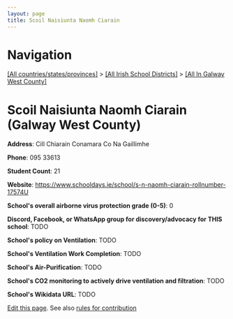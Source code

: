 ```yaml
---
layout: page
title: Scoil Naisiunta Naomh Ciarain
---
```

# Navigation

[[All countries/states/provinces]](../../..) > [[All Irish School Districts]](../..) > [[All In Galway West County]](..)

# Scoil Naisiunta Naomh Ciarain (Galway West County)

**Address**: Cill Chiarain Conamara Co Na Gaillimhe

**Phone**: 095 33613

**Student Count**: 21

**Website**: <https://www.schooldays.ie/school/s-n-naomh-ciarain-rollnumber-17574U>

**School's overall airborne virus protection grade (0-5)**: 0

**Discord, Facebook, or WhatsApp group for discovery/advocacy for THIS school**: TODO

**School's policy on Ventilation**: TODO

**School's Ventilation Work Completion**: TODO

**School's Air-Purification**: TODO

**School's CO2 monitoring to actively drive ventilation and filtration**: TODO

**School's Wikidata URL**: TODO


[Edit this page](https://github.com/ventilate-schools/Ireland/edit/main/./Galway_West_County/Scoil_Naisiunta_Naomh_Ciarain.md). See also [rules for contribution](../../../contribution-rules/)